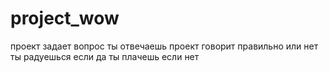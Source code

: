# project_wow
проект задает вопрос
ты отвечаешь
проект говорит правильно или нет
ты радуешься если да
ты плачешь если нет
